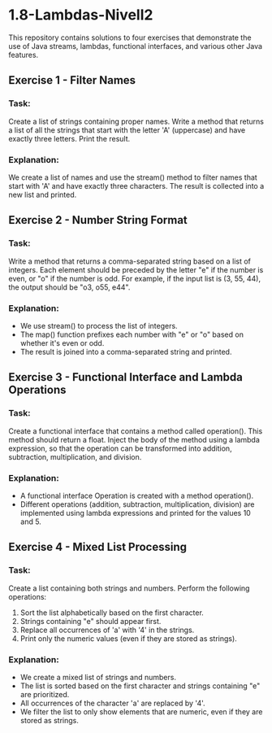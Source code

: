 # 1.8-Lambdas-Nivell2
This repository contains solutions to four exercises that demonstrate the use of Java streams, lambdas, functional interfaces, and various other Java features.

## Exercise 1 - Filter Names
### Task:
Create a list of strings containing proper names. Write a method that returns a list of all the strings that start with the letter 'A' (uppercase) and have exactly three letters. Print the result.
### Explanation:
We create a list of names and use the stream() method to filter names that start with 'A' and have exactly three characters.
The result is collected into a new list and printed.

## Exercise 2 - Number String Format
### Task:
Write a method that returns a comma-separated string based on a list of integers. Each element should be preceded by the letter "e" if the number is even, or "o" if the number is odd. For example, if the input list is (3, 55, 44), the output should be "o3, o55, e44".
### Explanation:
- We use stream() to process the list of integers.
- The map() function prefixes each number with "e" or "o" based on whether it's even or odd.
- The result is joined into a comma-separated string and printed.

## Exercise 3 - Functional Interface and Lambda Operations
### Task:
Create a functional interface that contains a method called operation(). This method should return a float. Inject the body of the method using a lambda expression, so that the operation can be transformed into addition, subtraction, multiplication, and division.
### Explanation:
- A functional interface Operation is created with a method operation().
- Different operations (addition, subtraction, multiplication, division) are implemented using lambda expressions and printed for the values 10 and 5.

## Exercise 4 - Mixed List Processing
### Task:
Create a list containing both strings and numbers. Perform the following operations:
1. Sort the list alphabetically based on the first character.
2. Strings containing "e" should appear first.
3. Replace all occurrences of 'a' with '4' in the strings.
4. Print only the numeric values (even if they are stored as strings).
### Explanation:
- We create a mixed list of strings and numbers.
- The list is sorted based on the first character and strings containing "e" are prioritized.
- All occurrences of the character 'a' are replaced by '4'.
- We filter the list to only show elements that are numeric, even if they are stored as strings.
